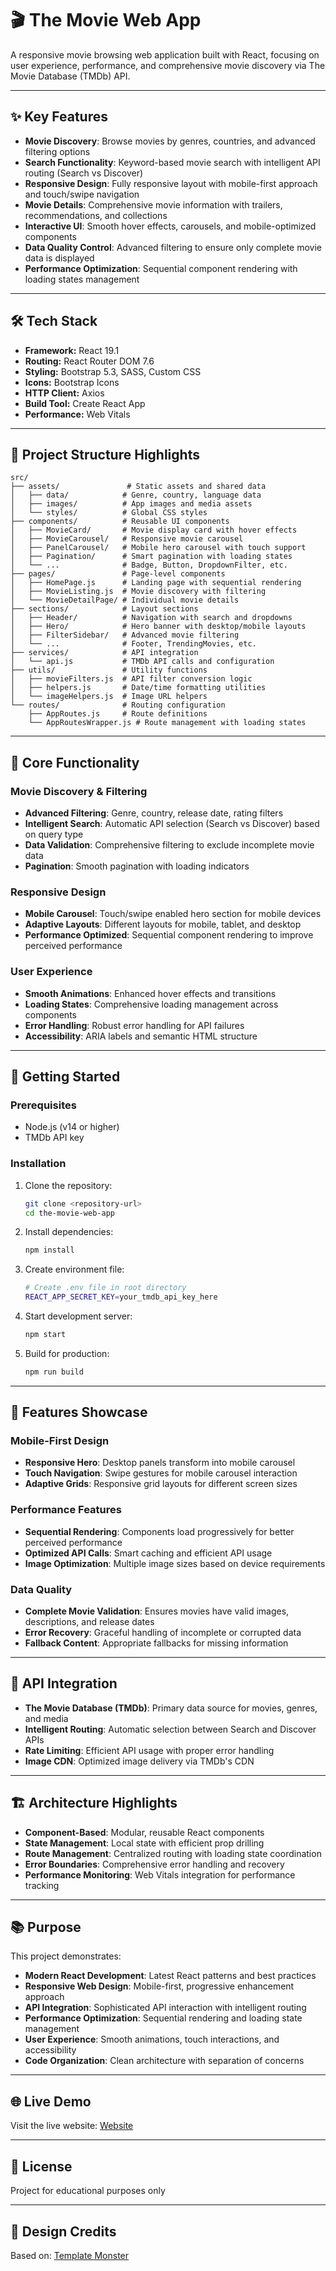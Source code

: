 # 🎬 The Movie Web App

A responsive movie browsing web application built with React, focusing on user experience, performance, and comprehensive movie discovery via The Movie Database (TMDb) API.

---

## ✨ Key Features
- **Movie Discovery**: Browse movies by genres, countries, and advanced filtering options
- **Search Functionality**: Keyword-based movie search with intelligent API routing (Search vs Discover)
- **Responsive Design**: Fully responsive layout with mobile-first approach and touch/swipe navigation
- **Movie Details**: Comprehensive movie information with trailers, recommendations, and collections
- **Interactive UI**: Smooth hover effects, carousels, and mobile-optimized components
- **Data Quality Control**: Advanced filtering to ensure only complete movie data is displayed
- **Performance Optimization**: Sequential component rendering with loading states management

---

## 🛠️ Tech Stack
- **Framework:** React 19.1
- **Routing:** React Router DOM 7.6
- **Styling:** Bootstrap 5.3, SASS, Custom CSS
- **Icons:** Bootstrap Icons
- **HTTP Client:** Axios
- **Build Tool:** Create React App
- **Performance:** Web Vitals

---

## 📁 Project Structure Highlights
```
src/
├── assets/               # Static assets and shared data
│   ├── data/            # Genre, country, language data
│   ├── images/          # App images and media assets
│   └── styles/          # Global CSS styles
├── components/          # Reusable UI components
│   ├── MovieCard/       # Movie display card with hover effects
│   ├── MovieCarousel/   # Responsive movie carousel
│   ├── PanelCarousel/   # Mobile hero carousel with touch support
│   ├── Pagination/      # Smart pagination with loading states
│   └── ...              # Badge, Button, DropdownFilter, etc.
├── pages/               # Page-level components
│   ├── HomePage.js      # Landing page with sequential rendering
│   ├── MovieListing.js  # Movie discovery with filtering
│   └── MovieDetailPage/ # Individual movie details
├── sections/            # Layout sections
│   ├── Header/          # Navigation with search and dropdowns
│   ├── Hero/            # Hero banner with desktop/mobile layouts
│   ├── FilterSidebar/   # Advanced movie filtering
│   └── ...              # Footer, TrendingMovies, etc.
├── services/            # API integration
│   └── api.js           # TMDb API calls and configuration
├── utils/               # Utility functions
│   ├── movieFilters.js  # API filter conversion logic
│   ├── helpers.js       # Date/time formatting utilities
│   └── imageHelpers.js  # Image URL helpers
└── routes/              # Routing configuration
    ├── AppRoutes.js     # Route definitions
    └── AppRoutesWrapper.js # Route management with loading states
```

---

## 🎯 Core Functionality

### Movie Discovery & Filtering
- **Advanced Filtering**: Genre, country, release date, rating filters
- **Intelligent Search**: Automatic API selection (Search vs Discover) based on query type
- **Data Validation**: Comprehensive filtering to exclude incomplete movie data
- **Pagination**: Smooth pagination with loading indicators

### Responsive Design
- **Mobile Carousel**: Touch/swipe enabled hero section for mobile devices
- **Adaptive Layouts**: Different layouts for mobile, tablet, and desktop
- **Performance Optimized**: Sequential component rendering to improve perceived performance

### User Experience
- **Smooth Animations**: Enhanced hover effects and transitions
- **Loading States**: Comprehensive loading management across components
- **Error Handling**: Robust error handling for API failures
- **Accessibility**: ARIA labels and semantic HTML structure

---

## 🚀 Getting Started

### Prerequisites
- Node.js (v14 or higher)
- TMDb API key

### Installation
1. Clone the repository:
   ```bash
   git clone <repository-url>
   cd the-movie-web-app
   ```

2. Install dependencies:
   ```bash
   npm install
   ```

3. Create environment file:
   ```bash
   # Create .env file in root directory
   REACT_APP_SECRET_KEY=your_tmdb_api_key_here
   ```

4. Start development server:
   ```bash
   npm start
   ```

5. Build for production:
   ```bash
   npm run build
   ```

---

## 🎨 Features Showcase

### Mobile-First Design
- **Responsive Hero**: Desktop panels transform into mobile carousel
- **Touch Navigation**: Swipe gestures for mobile carousel interaction
- **Adaptive Grids**: Responsive grid layouts for different screen sizes

### Performance Features
- **Sequential Rendering**: Components load progressively for better perceived performance
- **Optimized API Calls**: Smart caching and efficient API usage
- **Image Optimization**: Multiple image sizes based on device requirements

### Data Quality
- **Complete Movie Validation**: Ensures movies have valid images, descriptions, and release dates
- **Error Recovery**: Graceful handling of incomplete or corrupted data
- **Fallback Content**: Appropriate fallbacks for missing information

---

## 📡 API Integration
- **The Movie Database (TMDb)**: Primary data source for movies, genres, and media
- **Intelligent Routing**: Automatic selection between Search and Discover APIs
- **Rate Limiting**: Efficient API usage with proper error handling
- **Image CDN**: Optimized image delivery via TMDb's CDN

---

## 🏗️ Architecture Highlights
- **Component-Based**: Modular, reusable React components
- **State Management**: Local state with efficient prop drilling
- **Route Management**: Centralized routing with loading state coordination
- **Error Boundaries**: Comprehensive error handling and recovery
- **Performance Monitoring**: Web Vitals integration for performance tracking

---

## 📚 Purpose
This project demonstrates:
- **Modern React Development**: Latest React patterns and best practices
- **Responsive Web Design**: Mobile-first, progressive enhancement approach
- **API Integration**: Sophisticated API interaction with intelligent routing
- **Performance Optimization**: Sequential rendering and loading state management
- **User Experience**: Smooth animations, touch interactions, and accessibility
- **Code Organization**: Clean architecture with separation of concerns

---

## 🌐 Live Demo
Visit the live website: [Website](https://the-movie-web-app-nine.vercel.app/)

---

## 📄 License
Project for educational purposes only

---

## 🎨 Design Credits
Based on: [Template Monster](https://demo.templatemonster.com/demo/349197.html)
